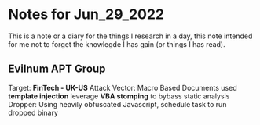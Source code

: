 # Notes for Jun_29_2022

This is a note or a diary for the things I research in a day, this note intended for me not to forget the knowlegde I has gain (or things I has read).

## Evilnum APT Group 

Target: **FinTech - UK-US**
Attack Vector: Macro Based Documents used **template injection** leverage **VBA stomping** to bybass static analysis
Dropper: Using heavily obfuscated Javascript, schedule task to run dropped binary 


